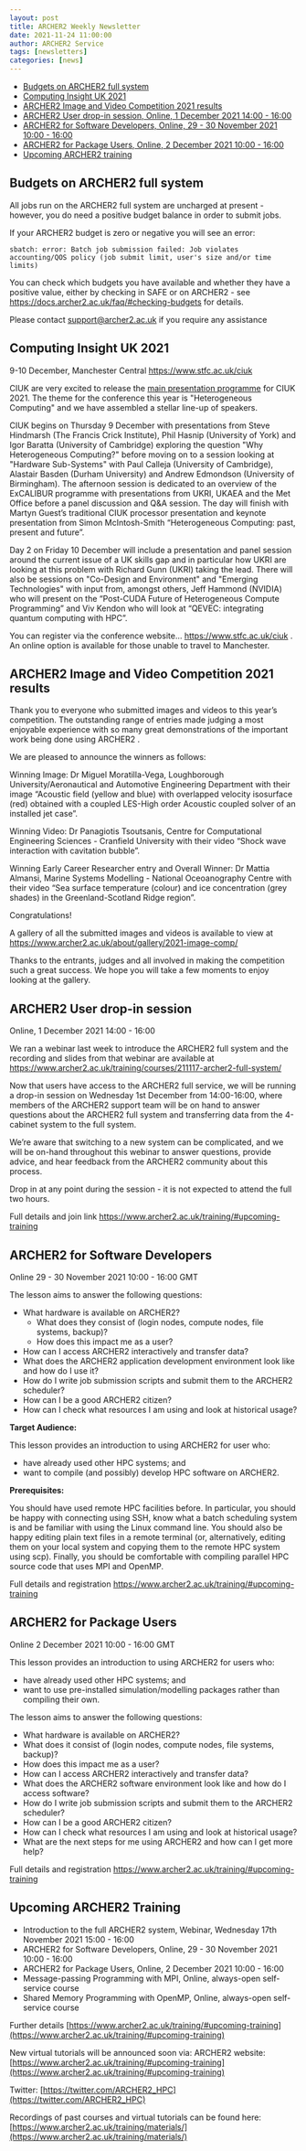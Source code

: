 ```yaml
---
layout: post
title: ARCHER2 Weekly Newsletter
date: 2021-11-24 11:00:00
author: ARCHER2 Service
tags: [newsletters] 
categories: [news]
---
```



- [Budgets on ARCHER2 full system](#budgets-on-archer2-full-system)
- [Computing Insight UK 2021](#computing-insight-uk-2021)
- [ARCHER2 Image and Video Competition 2021 results](#archer2-image-and-video-competition-2021-results) 
- [ARCHER2 User drop-in session, Online, 1 December 2021 14:00 - 16:00](#archer2-user-drop-in-session)
- [ARCHER2 for Software Developers, Online, 29 - 30 November 2021 10:00 - 16:00](#archer2-for-software-developers) 
- [ARCHER2 for Package Users, Online, 2 December 2021 10:00 - 16:00](#archer2-for-package-users) 
- [Upcoming ARCHER2 training](#upcoming-archer2-training) 


## Budgets on ARCHER2 full system

All jobs run on the ARCHER2 full system are uncharged at present - however, you do need a positive budget balance in order to submit jobs.  

If your ARCHER2 budget is zero or negative you will see an error:
   
`sbatch: error: Batch job submission failed: Job violates accounting/QOS policy (job submit limit, user's size and/or time limits)`

You can check which budgets you have available and whether they have a positive value, either by checking in SAFE or on ARCHER2 - see <https://docs.archer2.ac.uk/faq/#checking-budgets> for details.

Please contact [support@archer2.ac.uk](mailto:support@archer2.ac.uk) if you require any assistance


## Computing Insight UK 2021

9-10 December, Manchester Central
<https://www.stfc.ac.uk/ciuk>

CIUK are very excited to release the [main presentation programme](https://www.scd.stfc.ac.uk/Pages/CIUK-2021-PROGRAMME.aspx) for CIUK 2021. The theme for the conference this year is "Heterogeneous Computing" and we have assembled a stellar line-up of speakers.

CIUK begins on Thursday 9 December with presentations from Steve Hindmarsh (The Francis Crick Institute), Phil Hasnip (University of York) and Igor Baratta (University of Cambridge) exploring the question "Why Heterogeneous Computing?" before moving on to a session looking at "Hardware Sub-Systems" with Paul Calleja (University of Cambridge), Alastair Basden (Durham University) and Andrew Edmondson (University of Birmingham). The afternoon session is dedicated to an overview of the ExCALIBUR programme with presentations from UKRI, UKAEA and the Met Office before a panel discussion and Q&A session. The day will finish with Martyn Guest’s traditional CIUK processor presentation and  keynote presentation from Simon McIntosh-Smith “Heterogeneous Computing: past, present and future”.

Day 2 on Friday 10 December will include a presentation and panel session around the current issue of a UK skills gap and in particular how UKRI are looking at this problem with Richard Gunn (UKRI) taking the lead. There will also be sessions on "Co-Design and Environment" and "Emerging Technologies" with input from, amongst others, Jeff Hammond (NVIDIA) who will present on the “Post-CUDA Future of Heterogeneous Compute Programming” and Viv Kendon who will look at “QEVEC: integrating quantum computing with HPC”.

You can register via the conference website…  <https://www.stfc.ac.uk/ciuk> . An online option is available for those unable to travel to Manchester.


## ARCHER2 Image and Video Competition 2021 results

Thank you to everyone who submitted images and videos to this year’s competition. The outstanding range of entries made judging a most enjoyable experience with so many great demonstrations of the important work being done using ARCHER2 .

We are pleased to announce the winners as follows:

Winning Image: Dr Miguel Moratilla-Vega, Loughborough University/Aeronautical and Automotive Engineering Department with their image “Acoustic field (yellow and blue) with overlapped velocity isosurface (red) obtained with a coupled LES-High order Acoustic coupled solver of an installed jet case”.

Winning Video: Dr Panagiotis Tsoutsanis, Centre for Computational Engineering Sciences - Cranfield University with their video “Shock wave interaction with cavitation bubble”.

Winning Early Career Researcher entry and Overall Winner: Dr Mattia Almansi, Marine Systems Modelling - National Oceoanography Centre with their video “Sea surface temperature (colour) and ice concentration (grey shades) in the Greenland-Scotland Ridge region”.

Congratulations!

A gallery of all the submitted images and videos is available to view at <https://www.archer2.ac.uk/about/gallery/2021-image-comp/>

Thanks to the entrants, judges and all involved in making the competition such a great success. We hope you will take a few moments to enjoy looking at the gallery.


## ARCHER2 User drop-in session
 
Online, 1 December 2021 14:00 - 16:00

We ran a webinar last week to introduce the ARCHER2 full system and the recording and slides from that webinar are available at <https://www.archer2.ac.uk/training/courses/211117-archer2-full-system/>

Now that users have access to the ARCHER2 full service, we will be running a drop-in session on Wednesday 1st December from 14:00-16:00, where members of the ARCHER2 support team will be on hand to answer questions about the ARCHER2 full system and transferring data from the 4-cabinet system to the full system.

We’re aware that switching to a new system can be complicated, and we will be on-hand throughout this webinar to answer questions, provide advice, and hear feedback from the ARCHER2 community about this process.

Drop in at any point during the session - it is not expected to attend the full two hours.

Full details and join link <https://www.archer2.ac.uk/training/#upcoming-training>


## ARCHER2 for Software Developers

Online 	29 - 30 November 2021 10:00 - 16:00 GMT 

The lesson aims to answer the following questions:

- What hardware is available on ARCHER2?
   - What does they consist of (login nodes, compute nodes, file systems, backup)?
   - How does this impact me as a user?
- How can I access ARCHER2 interactively and transfer data?
- What does the ARCHER2 application development environment look like and how do I use it?
- How do I write job submission scripts and submit them to the ARCHER2 scheduler?
- How can I be a good ARCHER2 citizen?
- How can I check what resources I am using and look at historical usage?

**Target Audience:**

This lesson provides an introduction to using ARCHER2 for user who:

- have already used other HPC systems; and
- want to compile (and possibly) develop HPC software on ARCHER2.

**Prerequisites:**

You should have used remote HPC facilities before. In particular, you should be happy with connecting using SSH, know what a batch scheduling system is and be familiar with using the Linux command line. You should also be happy editing plain text files in a remote terminal (or, alternatively, editing them on your local system and copying them to the remote HPC system using scp). Finally, you should be comfortable with compiling parallel HPC source code that uses MPI and OpenMP.

Full details and registration  <https://www.archer2.ac.uk/training/#upcoming-training>


## ARCHER2 for Package Users

Online  2 December 2021 10:00 - 16:00 GMT

This lesson provides an introduction to using ARCHER2 for users who:

- have already used other HPC systems; and
- want to use pre-installed simulation/modelling packages rather than compiling their own.

The lesson aims to answer the following questions:

- What hardware is available on ARCHER2?
- What does it consist of (login nodes, compute nodes, file systems, backup)?
- How does this impact me as a user?
- How can I access ARCHER2 interactively and transfer data?
- What does the ARCHER2 software environment look like and how do I access software?
- How do I write job submission scripts and submit them to the ARCHER2 scheduler?
- How can I be a good ARCHER2 citizen?
- How can I check what resources I am using and look at historical usage?
- What are the next steps for me using ARCHER2 and how can I get more help?

Full details and registration  <https://www.archer2.ac.uk/training/#upcoming-training>


## Upcoming ARCHER2 Training

- Introduction to the full ARCHER2 system, Webinar, Wednesday 17th November 2021 15:00 - 16:00 
- ARCHER2 for Software Developers, Online, 29 - 30 November 2021 10:00 - 16:00 
- ARCHER2 for Package Users, Online, 2 December 2021 10:00 - 16:00
- Message-passing Programming with MPI, Online,  always-open self-service course  
- Shared Memory Programming with OpenMP, Online, always-open self-service course


Further details [https://www.archer2.ac.uk/training/#upcoming-training](https://www.archer2.ac.uk/training/#upcoming-training)

New virtual tutorials will be announced soon via: ARCHER2 website: [https://www.archer2.ac.uk/training/#upcoming-training](https://www.archer2.ac.uk/training/#upcoming-training)

Twitter: [https://twitter.com/ARCHER2_HPC](https://twitter.com/ARCHER2_HPC)

Recordings of past courses and virtual tutorials can be found here: [https://www.archer2.ac.uk/training/materials/](https://www.archer2.ac.uk/training/materials/)

